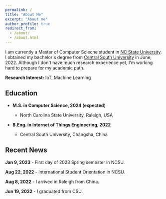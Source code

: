 ```yaml
---
permalink: /
title: "About Me"
excerpt: "About me"
author_profile: true
redirect_from: 
  - /about/
  - /about.html
---
```


I am currently a Master of Computer Sciecne student in [NC State University](https://www.csc.ncsu.edu/). I obtained my bachelor's degree from [Central South University](https://cse.csu.edu.cn/) in June, 2022. Although I don't have much research experience yet, I'm working hard to prepare for my academic path.

**Research Interest:** IoT, Machine Learning

Education
------
- **M.S. in Computer Science, 2024 (expected)**
  - North Carolina State University, Raleigh, USA

- **B.Eng. in Internet of Things Engineering, 2022**
  - Central South University, Changsha, China


Recent News
------
**Jan 9, 2023** - First day of 2023 Spring semester in NCSU.

**Aug 22, 2022** - International Student Orientation in NCSU.

**Aug 8, 2022** - I arrived in Raleigh from China.

**Jun 19, 2022** - I graduated from CSU.

